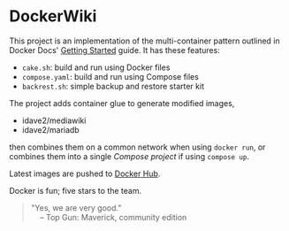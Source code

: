 # DockerWiki

This project is an implementation of the multi-container pattern outlined in Docker Docs'
[Getting Started](https://docs.docker.com/get-started/07_multi_container/) guide.
It has these features:
- `cake.sh`: build and run using Docker files
- `compose.yaml`: build and run using Compose files
- `backrest.sh`: simple backup and restore starter kit

The project adds container glue to generate modified images,

- idave2/mediawiki
- idave2/mariadb

then combines them on a common network when using `docker run`,
or combines them into a single *Compose project* if using `compose up`.

Latest images are pushed to [Docker Hub](https://hub.docker.com/u/idave2).

Docker is fun; five stars to the team.

> "Yes, we are very good."<br/>
> &nbsp;&nbsp;&nbsp; – Top Gun: Maverick, community edition
